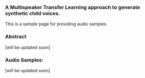 ### A Multispeaker Transfer Learning approach to generate synthetic child voices.
This is a sample page for providing audio samples. 

### Abstract

[will be updated soon] 

### Audio Samples: 

[will be updated soon] 

